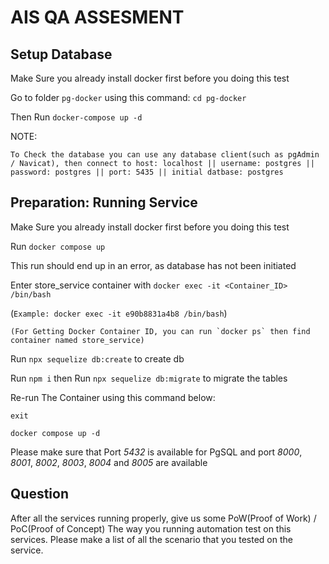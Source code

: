 
# AIS QA ASSESMENT


## Setup Database

Make Sure you already install docker first before you doing this test

Go to folder ```pg-docker``` using this command: ```cd pg-docker```

Then Run ```docker-compose up -d```

NOTE:

```To Check the database you can use any database client(such as pgAdmin / Navicat), then connect to host: localhost || username: postgres || password: postgres || port: 5435 || initial datbase: postgres```


## Preparation: Running Service

Make Sure you already install docker first before you doing this test

Run ```docker compose up```

This run should end up in an error, as database has not been initiated


Enter store_service container with ```docker exec -it <Container_ID> /bin/bash```

(```Example: docker exec -it e90b8831a4b8 /bin/bash```)

```(For Getting Docker Container ID, you can run `docker ps` then find container named store_service)```

Run ```npx sequelize db:create``` to create db

Run ```npm i``` then Run ```npx sequelize db:migrate``` to migrate the tables

Re-run The Container using this command below: 

```exit```

```docker compose up -d```

Please make sure that Port _5432_ is available for PgSQL and port _8000_, _8001_, _8002_, _8003_, _8004_ and _8005_ are available



## Question

After all the services running properly, give us some PoW(Proof of Work) / PoC(Proof of Concept) The way you running automation test on this services.
Please make a list of all the scenario that you tested on the service.
